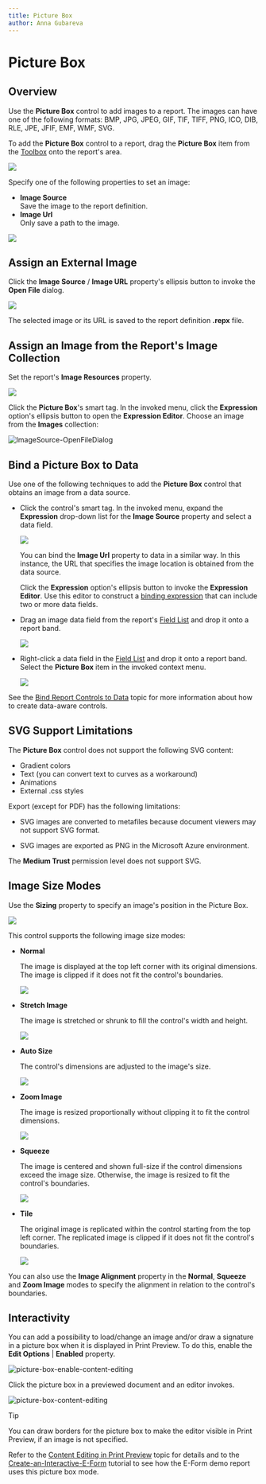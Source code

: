 ```yaml
---
title: Picture Box
author: Anna Gubareva
---
```

# Picture Box

## <a name="overview"></a>Overview

Use the **Picture Box** control to add images to a report. The images can have one of the following formats: BMP, JPG, JPEG, GIF, TIF, TIFF, PNG, ICO, DIB, RLE, JPE, JFIF, EMF, WMF, SVG.

To add the **Picture Box** control to a report, drag the **Picture Box** item from the [Toolbox](../../report-designer-tools/toolbox.md) onto the report's area.

![](../../../../../images/eurd-win-add-picture-box-to-report.png)


Specify one of the following properties to set an image:

- **Image Source**  
    Save the image to the report definition.
- **Image Url**  
    Only save a path to the image.

![](../../../../../images/eurd-win-picture-box-image-property.png)

## Assign an External Image

Click the **Image Source** / **Image URL** property's ellipsis button to invoke the **Open File** dialog.

![](../../../../../images/eurd-win-ImageSource-OpenFileDialog.png)

The selected image or its URL is saved to the report definition **.repx** file.

## Assign an Image from the Report's Image Collection

Set the report's **Image Resources** property.

![](../../../../../images/eurd-win-ImageResources-Editor.png)

Click the **Picture Box**'s smart tag. In the invoked menu, click the **Expression** option's ellipsis button to open the **Expression Editor**. Choose an image from the **Images** collection:

![ImageSource-OpenFileDialog](../../../../../images/eurd-win-ImageSource-ExpressionEditor-ImagesCollection.png)


## Bind a Picture Box to Data

Use one of the following techniques to add the **Picture Box** control that obtains an image from a data source.

- Click the control's smart tag. In the invoked menu, expand the **Expression** drop-down list for the **Image Source** property and select a data field.

    ![](../../../../../images/eurd-win-picturebox-set-field.png)

    You can bind the **Image Url** property to data in a similar way. In this instance, the URL that specifies the image location is obtained from the data source.  

    Click the **Expression** option's ellipsis button to invoke the **Expression Editor**. Use this editor to construct a [binding expression](../../use-expressions.md) that can include two or more data fields.

- Drag an image data field from the report's [Field List](../../report-designer-tools/ui-panels/field-list.md) and drop it onto a report band.

    ![](../../../../../images/eurd-win-picture-box-drop-from-field-list.png)

- Right-click a data field in the [Field List](../../report-designer-tools/ui-panels/field-list.md) and drop it onto a report band. Select the **Picture Box** item in the invoked context menu.

    ![](../../../../../images/eurd-win-picture-box-drop-right-click.png)


See the [Bind Report Controls to Data](../../bind-to-data/bind-controls-to-data-expression-bindings.md) topic for more information about how to create data-aware controls.

## SVG Support Limitations

The **Picture Box** control does not support the following SVG content:

- Gradient colors
- Text (you can convert text to curves as a workaround)
- Animations
- External .css styles

Export (except for PDF) has the following limitations:

- SVG images are converted to metafiles because document viewers may not support SVG format.
    
- SVG images are exported as PNG in the Microsoft Azure environment.


The **Medium Trust** permission level does not support SVG.

## Image Size Modes

Use the **Sizing** property to specify an image's position in the Picture Box. 

![](../../../../../images/eurd-win-picture-box-sizing-property.png)

This control supports the following image size modes:

* **Normal**
    
    The image is displayed at the top left corner with its original dimensions. The image is clipped if it does not fit the control's boundaries. 

    ![](../../../../../images/eurd-win-picture-box-image-size-mode-normal.png)

* **Stretch Image**

    The image is stretched or shrunk to fill the control's width and height.

    ![](../../../../../images/eurd-win-picture-box-image-size-mode-stretch-image.png)

* **Auto Size**

    The control's dimensions are adjusted to the image's size.

    ![](../../../../../images/eurd-win-picture-box-image-size-mode-auto-size.png)

* **Zoom Image**

    The image is resized proportionally without clipping it to fit the control dimensions.

    ![](../../../../../images/eurd-win-picture-box-image-size-mode-zoom-image.png)

* **Squeeze**

    The image is centered and shown full-size if the control dimensions exceed the image size. Otherwise, the image is resized to fit the control's boundaries.

    ![](../../../../../images/eurd-win-picture-box-image-size-mode-squeeze.png)

* **Tile**

    The original image is replicated within the control starting from the top left corner. The replicated image is clipped if it does not fit the control's boundaries.

    ![](../../../../../images/eurd-win-picture-box-image-size-mode-tile.png)

You can also use the **Image Alignment** property in the **Normal**, **Squeeze** and **Zoom Image** modes to specify the alignment in relation to the control's boundaries.

## Interactivity

You can add a possibility to load/change an image and/or draw a signature in a picture box when it is displayed in Print Preview. To do this, enable the **Edit Options** | **Enabled** property.

![picture-box-enable-content-editing](../../../../../images/eurd-win-picture-box-enable-content-editing.png)

Click the picture box in a previewed document and an editor invokes.

![picture-box-content-editing](../../../../../images/eurd-win-picture-box-content-editing.png)

> [!Tip]
> You can draw borders for the picture box to make the editor visible in Print Preview, if an image is not specified.

Refer to the [Content Editing in Print Preview](../../provide-interactivity/edit-content-in-print-preview.md) topic for details and to the [Create-an-Interactive-E-Form](../../create-reports/create-an-interactive-e-form.md) tutorial to see how the E-Form demo report uses this picture box mode.
